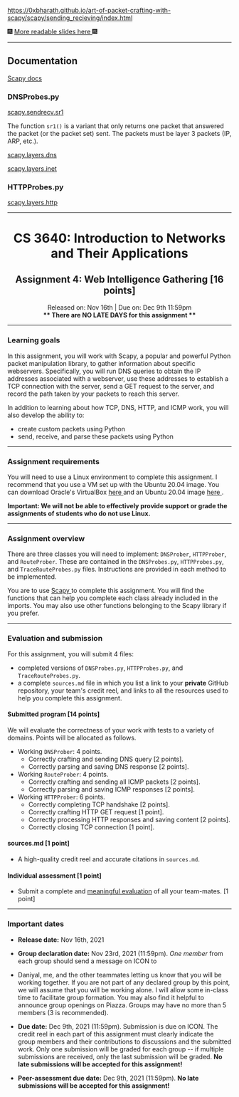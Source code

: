 https://0xbharath.github.io/art-of-packet-crafting-with-scapy/scapy/sending_recieving/index.html

:fireworks: <a href="https://github.com/guedou/guedou.github.io/blob/master/talks/2019_BHUSA/Scapy.ipynb"> More readable slides here </a> :fireworks:

<hr>

## Documentation

<a href="https://scapy.readthedocs.io/en/latest/index.html"> Scapy docs </a>

### DNSProbes.py

<a href="https://scapy.readthedocs.io/en/latest/api/scapy.sendrecv.html?highlight=sr1#scapy.sendrecv.sr1"> scapy.sendrecv.sr1 </a>

The function `sr1()` is a variant that only returns one packet that answered the packet (or the packet set) sent. The packets must be layer 3 packets (IP, ARP, etc.).

<a href="https://scapy.readthedocs.io/en/latest/api/scapy.layers.dns.html"> scapy.layers.dns </a>

<a href="https://scapy.readthedocs.io/en/latest/api/scapy.layers.inet.html"> scapy.layers.inet </a>

### HTTPProbes.py

<a href="https://scapy.readthedocs.io/en/latest/api/scapy.layers.http.html"> scapy.layers.http </a>

<hr>

# <center> CS 3640: Introduction to Networks and Their Applications </center>
## <center> Assignment 4: Web Intelligence Gathering [16 points] </center>
<center> Released on: Nov 16th | Due on: Dec 9th 11:59pm</center>
<center> <b> ** There are NO LATE DAYS for this assignment ** </b> </center>
<hr>

<h3> Learning goals </h3>

In this assignment, you will work with Scapy, a popular and powerful Python packet manipulation library, to gather
information about specific webservers. Specifically, you will run DNS queries to obtain the IP addresses associated
with a webserver, use these addresses to establish a TCP connection with the server, send a GET request to the server,
and record the path taken by your packets to reach this server.

In addition to learning about how TCP, DNS, HTTP, and ICMP work, you will also develop the ability to:

- create custom packets using Python
- send, receive, and parse these packets using Python

<hr> 

### Assignment requirements
You will need to use a Linux environment to complete this assignment. I recommend that you use a VM set up with the
Ubuntu 20.04 image. You can download Oracle's VirtualBox <a href="https://www.virtualbox.org/"> here </a> and an Ubuntu 
20.04 image <a href="https://releases.ubuntu.com/20.04/"> here </a>.

<b> Important: We will not be able to effectively provide support or grade the assignments of students who do not use 
Linux. </b>

<hr> 

### Assignment overview
There are three classes you will need to implement: `DNSProber`, `HTTPProber`, and `RouteProber`. These are contained
in the `DNSProbes.py`, `HTTPProbes.py`, and `TraceRouteProbes.py` files. Instructions are provided in each method to
be implemented.

You are to use <a href="https://scapy.readthedocs.io/en/latest/introduction.html#about-scapy"> Scapy </a> to complete
this assignment. You will find the functions that can help you complete each class already included in the imports.
You may also use other functions belonging to the Scapy library if you prefer.

<hr>

### Evaluation and submission
For this assignment, you will submit 4 files: 
- completed versions of `DNSProbes.py`, `HTTPProbes.py`, and `TraceRouteProbes.py`.
- a complete `sources.md` file in which you list a link to your **private** GitHub repository, your team's credit reel,
and links to all the resources used to help you complete this assignment.

#### Submitted program [14 points]
We will evaluate the correctness of your work with tests to a variety of domains. Points will be allocated as follows.

- Working `DNSProber`: 4 points.
  - Correctly crafting and sending DNS query [2 points].
  - Correctly parsing and saving DNS response [2 points].
- Working `RouteProber`: 4 points.
  - Correctly crafting and sending all ICMP packets [2 points].
  - Correctly parsing and saving ICMP responses [2 points].
- Working `HTTPProber`: 6 points.
  - Correctly completing TCP handshake [2 points].
  - Correctly crafting HTTP GET request [1 point].
  - Correctly processing HTTP responses and saving content [2 points].
  - Correctly closing TCP connection [1 point].

#### sources.md [1 point]
- A high-quality credit reel and accurate citations in `sources.md`.

#### Individual assessment [1 point]
- Submit a complete and [meaningful evaluation](https://forms.office.com/r/CQHTYXXvMd) of all your team-mates. [1 
point]

<hr>

### Important dates 
- **Release date:** Nov 16th, 2021
- **Group declaration date:** Nov 23rd, 2021 (11:59pm). *One member* from each group should send a message on ICON to 
- Daniyal, me, and the other teammates letting us know that you will be working together. If you are not part of any 
declared group by this point, we will assume that you will be working alone. I will allow some in-class time to 
facilitate group formation. You may also find it helpful to announce group openings on Piazza. Groups may have no more 
than 5 members (3 is recommended).

- **Due date:** Dec 9th, 2021 (11:59pm). Submission is due on ICON. The credit reel in each part of this assignment must 
clearly indicate the group members and their contributions to discussions and the submitted work. Only one 
submission will be graded for each group -- if multiple submissions are received, only the last submission will be 
graded. 
**No late submissions will be accepted for this assignment!**

- **Peer-assessment due date:** Dec 9th, 2021 (11:59pm). 
**No late submissions will be accepted for this assignment!**
